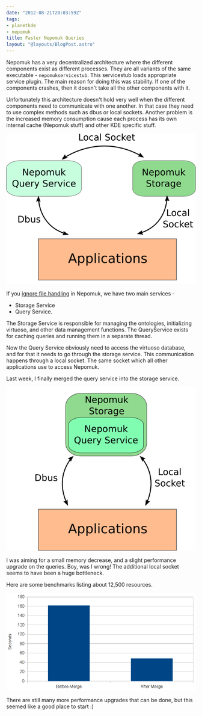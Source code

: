 ```yaml
---
date: "2012-08-21T20:03:59Z"
tags:
- planetkde
- nepomuk
title: Faster Nepomuk Queries
layout: "@layouts/BlogPost.astro"
---
```


Nepomuk has a very decentralized architecture where the different
components exist as different processes. They are all variants of the
same executable - `nepomukservicestub`. This servicestub loads
appropriate service plugin. The main reason for doing this was
stability. If one of the components crashes, then it doesn't take all
the other components with it.

Unfortunately this architecture doesn't hold very well when the
different components need to communicate with one another. In that case
they need to use complex methods such as dbus or local sockets. Another
problem is the increased memory consumption cause each process has its
own internal cache (Nepomuk stuff) and other KDE specific stuff.

![image][]

If you [ignore file handling][] in Nepomuk, we have two main services -

-   Storage Service
-   Query Service.

The Storage Service is responsible for managing the ontologies,
initializing virtuoso, and other data management functions. The
QueryService exists for caching queries and running them in a separate
thread.

Now the Query Service obviously need to access the virtuoso database,
and for that it needs to go through the storage service. This
communication happens through a local socket. The same socket which all
other applications use to access Nepomuk.

Last week, I finally merged the query service into the storage service.

![image][1]

I was aiming for a small memory decrease, and a slight performance
upgrade on the queries. Boy, was I wrong! The additional local socket
seems to have been a huge bottleneck.

Here are some benchmarks listing about 12,500 resources.

![image][2]

There are still many more performance upgrades that can be done, but
this seemed like a good place to start :)

  [image]: /blog/images/2012/08/21/query-storage-separate.png
  [ignore file handling]: http://www.vhanda.in/blog/2012/08/nepomuk-without-files/
  [1]: /blog/images/2012/08/21/query-storage-merged.png
  [2]: /blog/images/2012/08/21/queryservice-benchmarks.png
